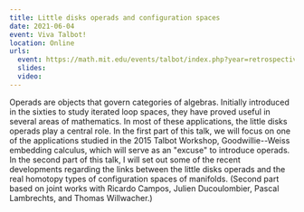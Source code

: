 ```yaml
---
title: Little disks operads and configuration spaces
date: 2021-06-04
event: Viva Talbot!
location: Online
urls:
  event: https://math.mit.edu/events/talbot/index.php?year=retrospective_2021
  slides:
  video:
---
```


Operads are objects that govern categories of algebras.
Initially introduced in the sixties to study iterated loop spaces, they have proved useful in several areas of mathematics.
In most of these applications, the little disks operads play a central role.
In the first part of this talk, we will focus on one of the applications studied in the 2015 Talbot Workshop, Goodwillie--Weiss embedding calculus, which will serve as an "excuse" to introduce operads.
In the second part of this talk, I will set out some of the recent developments regarding the links between the little disks operads and the real homotopy types of configuration spaces of manifolds.
(Second part based on joint works with Ricardo Campos, Julien Ducoulombier, Pascal Lambrechts, and Thomas Willwacher.)
